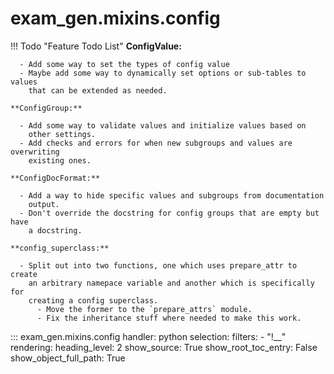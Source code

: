# exam_gen.mixins.config

!!! Todo "Feature Todo List"
    **ConfigValue:**

      - Add some way to set the types of config value
      - Maybe add some way to dynamically set options or sub-tables to values
        that can be extended as needed.

    **ConfigGroup:**

      - Add some way to validate values and initialize values based on
        other settings.
      - Add checks and errors for when new subgroups and values are overwriting
        existing ones.

    **ConfigDocFormat:**

      - Add a way to hide specific values and subgroups from documentation
        output.
      - Don't override the docstring for config groups that are empty but have
        a docstring.

    **config_superclass:**

      - Split out into two functions, one which uses prepare_attr to create
        an arbitrary namepace variable and another which is specifically for
        creating a config superclass.
          - Move the former to the `prepare_attrs` module.
          - Fix the inheritance stuff where needed to make this work.

::: exam_gen.mixins.config
    handler: python
    selection:
      filters:
         - "!__"
    rendering:
      heading_level: 2
      show_source: True
      show_root_toc_entry: False
      show_object_full_path: True
